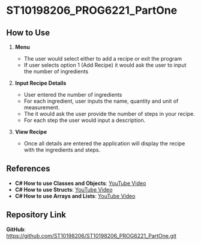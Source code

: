 # ST10198206_PROG6221_PartOne

## How to Use

1. **Menu**
   - The user would select either to add a recipe or exit the program
   - If user selects option 1 (Add Recipe) it would ask the user to input the number of ingredients

3. **Input Recipe Details**
    - User entered the number of ingredients 
    - For each ingredient, user inputs the name, quantity and unit of measurement.
    - The it would ask the user provide the number of steps in your recipe.
    - For each step the user would input a description.

4. **View Recipe**
    - Once all details are entered the application will display the recipe with the ingredients and steps.

## References
- **C# How to use Classes and Objects**: [YouTube Video](https://www.youtube.com/watch?v=O8lc8MPxw64&list=PL4CCSwmU04Mh-1jjEBgpttAnZSA0bfhop&index=9)
- **C# How to use Structs**: [YouTube Video](https://youtu.be/rX_0qrHd8RM?si=pj59t04bvQLeuo7X)
- **C# How to use Arrays and Lists**: [YouTube Video](https://youtu.be/cmdBpKEEPbY?si=eB5M4NP_NVL_c8sh)

## Repository Link
**GitHub**: https://github.com/ST10198206/ST10198206_PROG6221_PartOne.git


